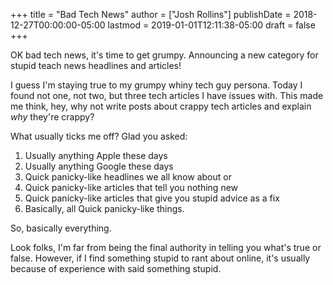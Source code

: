 +++
title = "Bad Tech News"
author = ["Josh Rollins"]
publishDate = 2018-12-27T00:00:00-05:00
lastmod = 2019-01-01T12:11:38-05:00
draft = false
+++

OK bad tech news, it's time to get grumpy. Announcing a new category for stupid teach news headlines and articles!

<!--more-->

I guess I'm staying true to my grumpy whiny tech guy persona. Today I found not one, not two, but three tech articles I have issues with. This made me think, hey, why not write posts about crappy tech articles and explain _why_ they're crappy?

What usually ticks me off? Glad you asked:

1.  Usually anything Apple these days
2.  Usually anything Google these days
3.  Quick panicky-like headlines we all know about or
4.  Quick panicky-like articles that tell you nothing new
5.  Quick panicky-like articles that give you stupid advice as a fix
6.  Basically, all Quick panicky-like things.

So, basically everything.

Look folks, I'm far from being the final authority in telling you what's true or false. However, if I find something stupid to rant about online, it's usually because of experience with said something stupid.